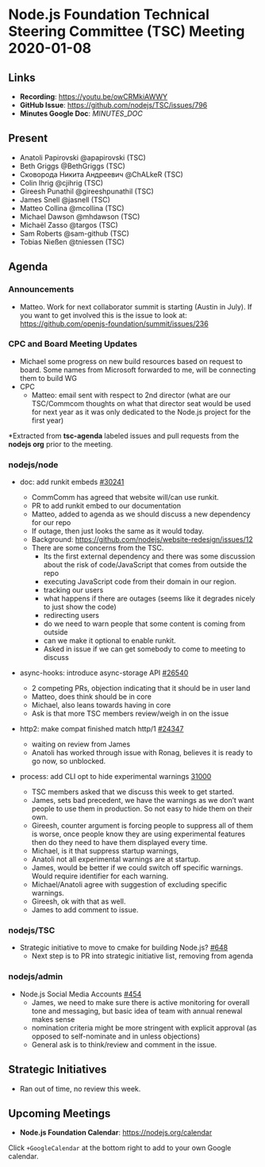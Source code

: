 # Node.js Foundation Technical Steering Committee (TSC) Meeting 2020-01-08

## Links

* **Recording**:  <https://youtu.be/owCRMkiAWWY>
* **GitHub Issue**: <https://github.com/nodejs/TSC/issues/796>
* **Minutes Google Doc**: $MINUTES\_DOC$

## Present

* Anatoli Papirovski @apapirovski (TSC)
* Beth Griggs @BethGriggs (TSC)
* Сковорода Никита Андреевич @ChALkeR (TSC)
* Colin Ihrig @cjihrig (TSC)
* Gireesh Punathil @gireeshpunathil (TSC)
* James Snell @jasnell (TSC)
* Matteo Collina @mcollina (TSC)
* Michael Dawson @mhdawson (TSC)
* Michaël Zasso @targos (TSC)
* Sam Roberts @sam-github (TSC)
* Tobias Nießen @tniessen (TSC)

## Agenda

### Announcements

* Matteo.  Work for next collaborator summit is starting (Austin in July). If you want to get
  involved this is the issue to look at: <https://github.com/openjs-foundation/summit/issues/236>

### CPC and Board Meeting Updates

* Michael some progress on new build resources based on request to board. Some names from
  Microsoft forwarded to me, will be connecting them to build WG
* CPC
  * Matteo: email sent with respect to 2nd director (what are our TSC/Commcom thoughts on what that
    director seat would be used for next year as it was only dedicated to the Node.js project for the
    first year)

\*Extracted from **tsc-agenda** labeled issues and pull requests from the **nodejs org** prior to the meeting.

### nodejs/node

* doc: add runkit embeds [#30241](https://github.com/nodejs/node/pull/30241)
  * CommComm has agreed that website will/can use runkit.
  * PR to add runkit embed to our documentation
  * Matteo, added to agenda as we should discuss a new dependency for our repo
  * If outage, then just looks the same as it would today.
  * Background: <https://github.com/nodejs/website-redesign/issues/12>
  * There are some concerns from the TSC.
    * Its the first external dependency and there was some discussion about the risk of code/JavaScript
      that comes from outside the repo
    * executing JavaScript code from their domain in our region.
    * tracking our users
    * what happens if there are outages (seems like it degrades nicely to just show the code)
    * redirecting users
    * do we need to warn people that some content is coming from outside
    * can we make it optional to enable runkit.
    * Asked in issue if we can get somebody to come to meeting to discuss

* async-hooks: introduce async-storage API [#26540](https://github.com/nodejs/node/pull/26540)
  * 2 competing PRs, objection indicating that it should be in user land
  * Matteo, does think should be in core
  * Michael, also leans towards having in core
  * Ask is that more TSC members review/weigh in on the issue

* http2: make compat finished match http/1 [#24347](https://github.com/nodejs/node/pull/24347)
  * waiting on review from  James
  * Anatoli has worked through issue with Ronag, believes it is ready to go now, so unblocked.

* process: add CLI opt to hide experimental warnings [31000](https://github.com/nodejs/node/pull/31000)
  * TSC members asked that we discuss this week to get started.
  * James, sets bad precedent, we have the warnings as we don’t want people to use them in
    production. So not easy to hide them on their own.
  * Gireesh, counter argument is forcing people to suppress all of them is worse, once people
    know they are using experimental features then do they need to have them displayed every
    time.
  * Michael, is it that suppress startup warnings,
  * Anatoli not all experimental warnings are at startup.
  * James, would be better if we could switch off specific warnings. Would require identifier for
    each warning.
  * Michael/Anatoli agree with suggestion of excluding specific warnings.
  * Gireesh, ok with that as well.
  * James to add comment to issue.

### nodejs/TSC

* Strategic initiative to move to cmake for building Node.js? [#648](https://github.com/nodejs/TSC/issues/648)
  * Next step is to PR into strategic initiative list, removing from agenda

### nodejs/admin

* Node.js Social Media Accounts [#454](https://github.com/nodejs/admin/issues/454)
  * James, we need to make sure there is active monitoring for overall tone and messaging, but
    basic idea of team with annual renewal makes sense
  * nomination criteria might be more stringent with explicit approval (as opposed to
    self-nominate and in unless objections)
  * General ask is to think/review and comment in the issue.

## Strategic Initiatives

* Ran out of time, no review this week.

## Upcoming Meetings

* **Node.js Foundation Calendar**: <https://nodejs.org/calendar>

Click `+GoogleCalendar` at the bottom right to add to your own Google calendar.
